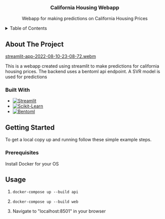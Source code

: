 <h3 align="center">California Housing Webapp</h3>

  <p align="center">
    Webapp for making predictions on California Housing Prices
    <br />
  </p>
</div>



<!-- TABLE OF CONTENTS -->
<details>
  <summary>Table of Contents</summary>
  <ol>
    <li>
      <a href="#about-the-project">About The Project</a>
      <ul>
        <li><a href="#built-with">Built With</a></li>
      </ul>
    </li>
    <li>
      <a href="#getting-started">Getting Started</a>
      <ul>
        <li><a href="#prerequisites">Prerequisites</a></li>
        <li><a href="#installation">Installation</a></li>
      </ul>
    </li>
    <li><a href="#usage">Usage</a></li>
  </ol>
</details>

<!-- ABOUT THE PROJECT -->
## About The Project

[streamlit-app-2022-08-10-23-08-72.webm](https://user-images.githubusercontent.com/25290130/184062032-b330c593-67fc-4483-a864-0820cb5b3f5f.webm)

This is a webapp created using streamlit to make predictions for california housing prices. The backend uses a bentoml api endpoint. A SVR model is used for predictions

### Built With

* [![Streamlit][Streamlit.io]][Streamlit-url]
* [![Scikit-Learn][Scikit-learn.org]][Scikit-learn-url]
* [![Bentoml][Bentoml.com]][Bentoml-url]


<!-- GETTING STARTED -->
## Getting Started

To get a local copy up and running follow these simple example steps.

### Prerequisites

Install Docker for your OS

<!-- USAGE EXAMPLES -->
## Usage

1. ```docker-compose up --build api```

2. ```docker-compose up --build web```

3. Navigate to "localhost:8501" in your browser

[Next.js]: https://img.shields.io/badge/next.js-000000?style=for-the-badge&logo=nextdotjs&logoColor=white
[Next-url]: https://nextjs.org/
[React.js]: https://img.shields.io/badge/React-20232A?style=for-the-badge&logo=react&logoColor=61DAFB
[React-url]: https://reactjs.org/
[Streamlit-url]: https://streamlit.io/
[Streamlit.io]: https://img.shields.io/badge/Streamlit-0769AD?style=for-the-badge&logo=streamlit&logoColor=FF4B4B
[Scikit-learn.org]: https://img.shields.io/badge/ScikitLearn-0769AD?style=for-the-badge&logo=scikit-learn&logoColor=F7931E
[Scikit-learn-url]: https://scikit-learn.org/stable/
[Bentoml.com]: https://img.shields.io/badge/Bentoml-0769AD?style=for-the-badge&logo=python&logoColor=3776AB
[Bentoml-url]: https://www.bentoml.com/

